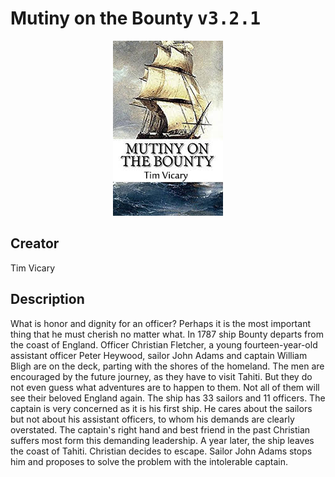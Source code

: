 
# Mutiny on the Bounty <kbd>v3.2.1</kbd>

<center>
  <img src="./cover-1024.jpg"/>
</center>

## Creator
Tim Vicary

## Description
What is honor and dignity for an officer? Perhaps it is the most important thing that he must cherish no matter what. In 1787 ship Bounty departs from the coast of England. Officer Christian Fletcher, a young fourteen-year-old assistant officer Peter Heywood, sailor John Adams and captain William Bligh are on the deck, parting with the shores of the homeland. The men are encouraged by the future journey, as they have to visit Tahiti. But they do not even guess what adventures are to happen to them. Not all of them will see their beloved England again. The ship has 33 sailors and 11 officers. The captain is very concerned as it is his first ship. He cares about the sailors but not about his assistant officers, to whom his demands are clearly overstated. The captain's right hand and best friend in the past Christian suffers most form this demanding leadership. A year later, the ship leaves the coast of Tahiti. Christian decides to escape. Sailor John Adams stops him and proposes to solve the problem with the intolerable captain.
